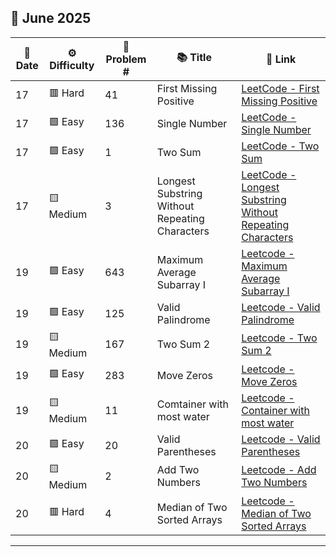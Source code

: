 
## 📅 June 2025

| 📆 Date | ⚙️ Difficulty | 🔢 Problem # | 📚 Title                                       | 🔗 Link                                                                                                          |
| ------- | ------------- | ------------ | ---------------------------------------------- | ---------------------------------------------------------------------------------------------------------------- |
| 17      | 🟥 Hard       | 41           | First Missing Positive                         | [LeetCode - First Missing Positive](./LeetCode/2025/June/17-firstMissingPositive.js)                             |
| 17      | 🟩 Easy       | 136          | Single Number                                  | [LeetCode - Single Number](./leetcode/2025/June/17-singleNumber.js)                                              |
| 17      | 🟩 Easy       | 1            | Two Sum                                        | [LeetCode - Two Sum](./leetcode/2025/June/17-twoSum.js)                                                          |
| 17      | 🟨 Medium     | 3            | Longest Substring Without Repeating Characters | [LeetCode - Longest Substring Without Repeating Characters](./leetcode/2025/June/17-lengthOfLongestSubstring.js) |
| 19      | 🟩 Easy       | 643          | Maximum Average Subarray I                     | [Leetcode - Maximum Average Subarray I ](./leetcode/2025/June/19-maximumAverageSubArray.js)                      |
| 19      | 🟩 Easy       | 125          | Valid Palindrome                               | [Leetcode - Valid Palindrome ](./leetcode/2025/June/19-validPalindrome.js)                                       |
| 19      | 🟨 Medium     | 167          | Two Sum 2                                      | [Leetcode - Two Sum 2](./leetcode/2025/June/19-twoSum2.js)     
| 19      | 🟩 Easy       | 283          | Move Zeros                        | [Leetcode - Move Zeros](./leetcode/2025/June/19-moveZeros.js)
| 19      | 🟨 Medium     | 11           | Comtainer with most water         | [Leetcode - Container with most water](./leetcode/2025/June/19-containerWithMostWater.js)
| 20      | 🟩 Easy       |     20       | Valid Parentheses                 | [Leetcode - Valid Parentheses](./leetcode/2025/June/20-validParentheses.js)
| 20      | 🟨 Medium     |  2           | Add Two Numbers                   | [Leetcode - Add Two Numbers](./leetcode/2025/June/20-addTwoNumbers.js)
| 20      | 🟥 Hard       |  4           | Median of Two Sorted Arrays       | [Leetcode - Median of Two Sorted Arrays](./leetcode/2025/June/20-medianOfTwoSortedArrays.js)

---
